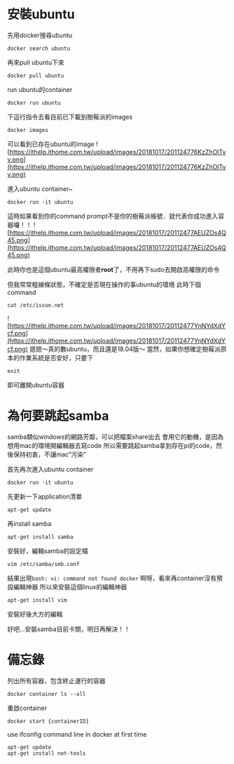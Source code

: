# 安裝ubuntu

先用docker搜尋ubuntu
```
docker search ubuntu
```
再來pull ubuntu下來
```
docker pull ubuntu
```
run ubuntu的container
```
docker run ubuntu
```
下這行指令去看目前已下載到樹莓派的images
```
docker images
```
可以看到已存在ubuntu的image
![https://ithelp.ithome.com.tw/upload/images/20181017/201124776KzZhOlTvv.png](https://ithelp.ithome.com.tw/upload/images/20181017/201124776KzZhOlTvv.png)

進入ubuntu container~
```
docker run -it ubuntu
```
這時如果看到你的command prompt不是你的樹莓派帳號．就代表你成功進入容器囉！！
![https://ithelp.ithome.com.tw/upload/images/20181017/20112477AEUZOs4Q45.png](https://ithelp.ithome.com.tw/upload/images/20181017/20112477AEUZOs4Q45.png)

此時你也是這個ubuntu最高權限者**root**了，不用再下sudo去開啟高權限的命令

但我常常粗線條狀態，不確定是否現在操作的事ubuntu的環境
此時下個command
```
cat /etc/issue.net
```
![https://ithelp.ithome.com.tw/upload/images/20181017/20112477YnNYdXdYcf.png](https://ithelp.ithome.com.tw/upload/images/20181017/20112477YnNYdXdYcf.png)
摁摁～真的數ubuntu，而且還是18.04版～
當然，如果你想確定樹莓派原本的作業系統是否安好，只要下
```
exit
```
即可離開ubuntu容器

# 為何要跳起samba

samba類似windows的網路芳鄰，可以把檔案share出去
會用它的動機，是因為想用mac的環境開編輯器去寫code
所以需要跳起samba拿到存在pi的code，然後保持初衷，不讓mac“污染”

首先再次進入ubuntu container
```
docker run -it ubuntu
```

先更新一下application清單
```
apt-get update
```
再install samba
```
apt-get install samba
```
安裝好，編輯samba的設定檔
```
vim /etc/samba/smb.conf
```
結果出現`bash: vi: command not found docker`
啊呀，看來再container沒有預設編輯神器
所以來安裝這個linux的編輯神器
```
apt-get install vim
```
安裝好後大方的編輯

好吧...安裝samba目前卡關，明日再解決！！

# 備忘錄
列出所有容器，包含終止運行的容器
```
docker container ls --all
```
重啟container
```
docker start {containerID}
```
use ifconfig command line in docker at first time
```
apt-get update
apt-get install net-tools
```
